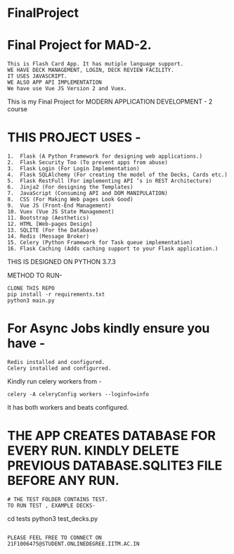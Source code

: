 # FinalProject
# Final Project for MAD-2.
````
This is Flash Card App. It has mutiple language support.
WE HAVE DECK MANAGEMENT, LOGIN, DECK REVIEW FACILITY.
IT USES JAVASCRIPT.
WE ALSO APP API IMPLEMENTATION
We have use Vue JS Version 2 and Vuex.
````

This is my Final Project for MODERN APPLICATION DEVELOPMENT  -  2 course

# THIS PROJECT USES -
```
1.	Flask (A Python Framework for designing web applications.) 
2.	Flask Security Too (To prevent apps from abuse) 
3.	Flask Login (For Login Implementation) 
4.	Flask SQLAlchemy (For creating the model of the Decks, Cards etc.) 
5.	Flask RestFull (For implementing API ’s in REST Architecture) 
6.	Jinja2 (For designing the Templates) 
7.	JavaScript (Consuming API and DOM MANIPULATION) 
8.	CSS (For Making Web pages Look Good) 
9.	Vue JS (Front-End Management) 
10.	Vuex (Vue JS State Management) 
11.	Bootstrap (Aesthetics) 
12.	HTML [Web-pages Design] 
13.	SQLITE (For the Database) 
14.	Redis (Message Broker)
15.	Celery (Python Framework for Task queue implementation)
16.	Flask Caching (Adds caching support to your Flask application.)

```

THIS IS DESIGNED ON PYTHON 3.7.3

METHOD TO RUN-
```
CLONE THIS REPO
pip install -r requirements.txt
python3 main.py
```

# For Async Jobs kindly ensure you have - 

```
Redis installed and configured.
Celery installed and configurred.
```
Kindly run celery workers from -

````
celery -A celeryConfig workers --loginfo=info
````

It has both workers and beats configured.

# THE APP CREATES DATABASE FOR EVERY RUN. KINDLY DELETE PREVIOUS DATABASE.SQLITE3 FILE BEFORE ANY RUN.

```
# THE TEST FOLDER CONTAINS TEST.
TO RUN TEST , EXAMPLE DECKS-
```
cd tests
python3 test_decks.py
```

PLEASE FEEL FREE TO CONNECT ON 21F1006475@STUDENT.ONLINEDEGREE.IITM.AC.IN